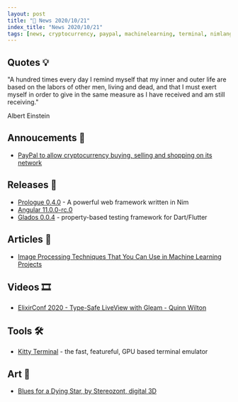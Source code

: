 ```yaml
---
layout: post
title: "📜 News 2020/10/21"
index_title: "News 2020/10/21"
tags: [news, cryptocurrency, paypal, machinelearning, terminal, nimlang, angular, typescript, elixirlang, gleamlang, erlang, dart, flutter]
---
```


## Quotes 💡

"A hundred times every day I remind myself that my inner and outer life are based on the labors of other men, living and dead, and that I must exert myself in order to give in the same measure as I have received and am still receiving."

Albert Einstein

## Annoucements 🥁

- [PayPal to allow cryptocurrency buying, selling and shopping on its network](https://www.reuters.com/article/paypal-cryptocurrency/paypal-to-allow-cryptocurrency-buying-selling-and-shopping-on-its-network-idINL1N2HB14U)

## Releases 🥳

- [Prologue 0.4.0](https://github.com/planety/prologue/releases/tag/v0.4.0) - A powerful web framework written in Nim
- [Angular 11.0.0-rc.0](https://github.com/angular/angular/blob/master/CHANGELOG.md#1100-rc0-2020-10-21)
- [Glados 0.0.4](https://pub.dev/packages/glados/changelog#004) - property-based testing framework for Dart/Flutter

## Articles 📜

- [Image Processing Techniques That You Can Use in Machine Learning Projects](https://neptune.ai/blog/image-processing-techniques-you-can-use-in-machine-learning)

## Videos 🎞

- [ElixirConf 2020 - Type-Safe LiveView with Gleam - Quinn Wilton](https://www.youtube.com/watch?v=UCIcJBM_YDw)

## Tools 🛠

- [Kitty Terminal](https://sw.kovidgoyal.net/kitty) - the fast, featureful, GPU based terminal emulator

## Art 🎨

- [Blues for a Dying Star, by Stereozont, digital 3D](https://www.reddit.com/r/Art/comments/jf79nd/blues_for_a_dying_star_by_me_digital_3d_2020)


